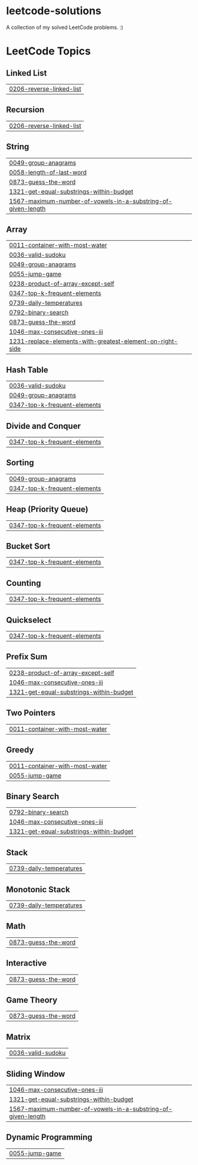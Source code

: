 # leetcode-solutions
A collection of my solved LeetCode problems. :)

<!---LeetCode Topics Start-->
# LeetCode Topics
## Linked List
|  |
| ------- |
| [0206-reverse-linked-list](https://github.com/rv-amberh/leetcode-solutions/tree/master/0206-reverse-linked-list) |
## Recursion
|  |
| ------- |
| [0206-reverse-linked-list](https://github.com/rv-amberh/leetcode-solutions/tree/master/0206-reverse-linked-list) |
## String
|  |
| ------- |
| [0049-group-anagrams](https://github.com/rv-amberh/leetcode-solutions/tree/master/0049-group-anagrams) |
| [0058-length-of-last-word](https://github.com/rv-amberh/leetcode-solutions/tree/master/0058-length-of-last-word) |
| [0873-guess-the-word](https://github.com/rv-amberh/leetcode-solutions/tree/master/0873-guess-the-word) |
| [1321-get-equal-substrings-within-budget](https://github.com/rv-amberh/leetcode-solutions/tree/master/1321-get-equal-substrings-within-budget) |
| [1567-maximum-number-of-vowels-in-a-substring-of-given-length](https://github.com/rv-amberh/leetcode-solutions/tree/master/1567-maximum-number-of-vowels-in-a-substring-of-given-length) |
## Array
|  |
| ------- |
| [0011-container-with-most-water](https://github.com/rv-amberh/leetcode-solutions/tree/master/0011-container-with-most-water) |
| [0036-valid-sudoku](https://github.com/rv-amberh/leetcode-solutions/tree/master/0036-valid-sudoku) |
| [0049-group-anagrams](https://github.com/rv-amberh/leetcode-solutions/tree/master/0049-group-anagrams) |
| [0055-jump-game](https://github.com/rv-amberh/leetcode-solutions/tree/master/0055-jump-game) |
| [0238-product-of-array-except-self](https://github.com/rv-amberh/leetcode-solutions/tree/master/0238-product-of-array-except-self) |
| [0347-top-k-frequent-elements](https://github.com/rv-amberh/leetcode-solutions/tree/master/0347-top-k-frequent-elements) |
| [0739-daily-temperatures](https://github.com/rv-amberh/leetcode-solutions/tree/master/0739-daily-temperatures) |
| [0792-binary-search](https://github.com/rv-amberh/leetcode-solutions/tree/master/0792-binary-search) |
| [0873-guess-the-word](https://github.com/rv-amberh/leetcode-solutions/tree/master/0873-guess-the-word) |
| [1046-max-consecutive-ones-iii](https://github.com/rv-amberh/leetcode-solutions/tree/master/1046-max-consecutive-ones-iii) |
| [1231-replace-elements-with-greatest-element-on-right-side](https://github.com/rv-amberh/leetcode-solutions/tree/master/1231-replace-elements-with-greatest-element-on-right-side) |
## Hash Table
|  |
| ------- |
| [0036-valid-sudoku](https://github.com/rv-amberh/leetcode-solutions/tree/master/0036-valid-sudoku) |
| [0049-group-anagrams](https://github.com/rv-amberh/leetcode-solutions/tree/master/0049-group-anagrams) |
| [0347-top-k-frequent-elements](https://github.com/rv-amberh/leetcode-solutions/tree/master/0347-top-k-frequent-elements) |
## Divide and Conquer
|  |
| ------- |
| [0347-top-k-frequent-elements](https://github.com/rv-amberh/leetcode-solutions/tree/master/0347-top-k-frequent-elements) |
## Sorting
|  |
| ------- |
| [0049-group-anagrams](https://github.com/rv-amberh/leetcode-solutions/tree/master/0049-group-anagrams) |
| [0347-top-k-frequent-elements](https://github.com/rv-amberh/leetcode-solutions/tree/master/0347-top-k-frequent-elements) |
## Heap (Priority Queue)
|  |
| ------- |
| [0347-top-k-frequent-elements](https://github.com/rv-amberh/leetcode-solutions/tree/master/0347-top-k-frequent-elements) |
## Bucket Sort
|  |
| ------- |
| [0347-top-k-frequent-elements](https://github.com/rv-amberh/leetcode-solutions/tree/master/0347-top-k-frequent-elements) |
## Counting
|  |
| ------- |
| [0347-top-k-frequent-elements](https://github.com/rv-amberh/leetcode-solutions/tree/master/0347-top-k-frequent-elements) |
## Quickselect
|  |
| ------- |
| [0347-top-k-frequent-elements](https://github.com/rv-amberh/leetcode-solutions/tree/master/0347-top-k-frequent-elements) |
## Prefix Sum
|  |
| ------- |
| [0238-product-of-array-except-self](https://github.com/rv-amberh/leetcode-solutions/tree/master/0238-product-of-array-except-self) |
| [1046-max-consecutive-ones-iii](https://github.com/rv-amberh/leetcode-solutions/tree/master/1046-max-consecutive-ones-iii) |
| [1321-get-equal-substrings-within-budget](https://github.com/rv-amberh/leetcode-solutions/tree/master/1321-get-equal-substrings-within-budget) |
## Two Pointers
|  |
| ------- |
| [0011-container-with-most-water](https://github.com/rv-amberh/leetcode-solutions/tree/master/0011-container-with-most-water) |
## Greedy
|  |
| ------- |
| [0011-container-with-most-water](https://github.com/rv-amberh/leetcode-solutions/tree/master/0011-container-with-most-water) |
| [0055-jump-game](https://github.com/rv-amberh/leetcode-solutions/tree/master/0055-jump-game) |
## Binary Search
|  |
| ------- |
| [0792-binary-search](https://github.com/rv-amberh/leetcode-solutions/tree/master/0792-binary-search) |
| [1046-max-consecutive-ones-iii](https://github.com/rv-amberh/leetcode-solutions/tree/master/1046-max-consecutive-ones-iii) |
| [1321-get-equal-substrings-within-budget](https://github.com/rv-amberh/leetcode-solutions/tree/master/1321-get-equal-substrings-within-budget) |
## Stack
|  |
| ------- |
| [0739-daily-temperatures](https://github.com/rv-amberh/leetcode-solutions/tree/master/0739-daily-temperatures) |
## Monotonic Stack
|  |
| ------- |
| [0739-daily-temperatures](https://github.com/rv-amberh/leetcode-solutions/tree/master/0739-daily-temperatures) |
## Math
|  |
| ------- |
| [0873-guess-the-word](https://github.com/rv-amberh/leetcode-solutions/tree/master/0873-guess-the-word) |
## Interactive
|  |
| ------- |
| [0873-guess-the-word](https://github.com/rv-amberh/leetcode-solutions/tree/master/0873-guess-the-word) |
## Game Theory
|  |
| ------- |
| [0873-guess-the-word](https://github.com/rv-amberh/leetcode-solutions/tree/master/0873-guess-the-word) |
## Matrix
|  |
| ------- |
| [0036-valid-sudoku](https://github.com/rv-amberh/leetcode-solutions/tree/master/0036-valid-sudoku) |
## Sliding Window
|  |
| ------- |
| [1046-max-consecutive-ones-iii](https://github.com/rv-amberh/leetcode-solutions/tree/master/1046-max-consecutive-ones-iii) |
| [1321-get-equal-substrings-within-budget](https://github.com/rv-amberh/leetcode-solutions/tree/master/1321-get-equal-substrings-within-budget) |
| [1567-maximum-number-of-vowels-in-a-substring-of-given-length](https://github.com/rv-amberh/leetcode-solutions/tree/master/1567-maximum-number-of-vowels-in-a-substring-of-given-length) |
## Dynamic Programming
|  |
| ------- |
| [0055-jump-game](https://github.com/rv-amberh/leetcode-solutions/tree/master/0055-jump-game) |
<!---LeetCode Topics End-->
